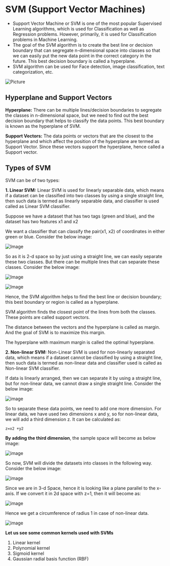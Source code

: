 # SVM (Support Vector Machines)
- Support Vector Machine or SVM is one of the most popular Supervised Learning algorithms, which is used for Classification as well as Regression problems. However, primarily, it is used for Classification problems in Machine Learning.
- The goal of the SVM algorithm is to create the best line or decision boundary that can segregate n-dimensional space into classes so that we can easily put the new data point in the correct category in the future. This best decision boundary is called a hyperplane.
- SVM algorithm can be used for Face detection, image classification, text categorization, etc.

![Picture](https://static.javatpoint.com/tutorial/machine-learning/images/support-vector-machine-algorithm.png)

## Hyperplane and Support Vectors
**Hyperplane:** There can be multiple lines/decision boundaries to segregate the classes in n-dimensional space, but we need to find out the best decision boundary that helps to classify the data points. This best boundary is known as the hyperplane of SVM.

**Support Vectors:** The data points or vectors that are the closest to the hyperplane and which affect the position of the hyperplane are termed as Support Vector. Since these vectors support the hyperplane, hence called a Support vector.

## Types of SVM
SVM can be of two types:

**1. Linear SVM:** Linear SVM is used for linearly separable data, which means if a dataset can be classified into two classes by using a single straight line, then such data is termed as linearly separable data, and classifier is used called as Linear SVM classifier.

Suppose we have a dataset that has two tags (green and blue), and the dataset has two features x1 and x2

We want a classifier that can classify the pair(x1, x2) of coordinates in either green or blue. Consider the below image:

![Image](https://static.javatpoint.com/tutorial/machine-learning/images/support-vector-machine-algorithm3.png)

So as it is 2-d space so by just using a straight line, we can easily separate these two classes. But there can be multiple lines that can separate these classes. Consider the below image:

![Image](https://static.javatpoint.com/tutorial/machine-learning/images/support-vector-machine-algorithm4.png)

![Image](https://static.javatpoint.com/tutorial/machine-learning/images/support-vector-machine-algorithm5.png)

Hence, the SVM algorithm helps to find the best line or decision boundary; this best boundary or region is called as a hyperplane. 

SVM algorithm finds the closest point of the lines from both the classes. These points are called support vectors. 

The distance between the vectors and the hyperplane is called as margin. And the goal of SVM is to maximize this margin. 

The hyperplane with maximum margin is called the optimal hyperplane.

**2. Non-linear SVM:** Non-Linear SVM is used for non-linearly separated data, which means if a dataset cannot be classified by using a straight line, then such data is termed as non-linear data and classifier used is called as Non-linear SVM classifier.

If data is linearly arranged, then we can separate it by using a straight line, but for non-linear data, we cannot draw a single straight line. Consider the below image:

![image](https://static.javatpoint.com/tutorial/machine-learning/images/support-vector-machine-algorithm6.png)

So to separate these data points, we need to add one more dimension. For linear data, we have used two dimensions x and y, so for non-linear data, we will add a third dimension z. It can be calculated as:

```z=x2 +y2```

**By adding the third dimension**, the sample space will become as below image:


![image](https://static.javatpoint.com/tutorial/machine-learning/images/support-vector-machine-algorithm7.png)

So now, SVM will divide the datasets into classes in the following way. Consider the below image:

![image](https://static.javatpoint.com/tutorial/machine-learning/images/support-vector-machine-algorithm8.png)

Since we are in 3-d Space, hence it is looking like a plane parallel to the x-axis. If we convert it in 2d space with z=1, then it will become as:

![image](https://static.javatpoint.com/tutorial/machine-learning/images/support-vector-machine-algorithm9.png)

Hence we get a circumference of radius 1 in case of non-linear data.

![image](https://i1.wp.com/cmdlinetips.com/wp-content/uploads/2021/02/Linearly_Separable_Data_Example.png?fit=539,234&ssl=1)

**Let us see some common kernels used with SVMs**
1. Linear kernel
2. Polynomial kernel
3. Sigmoid kernel
4. Gaussian radial basis function (RBF)
